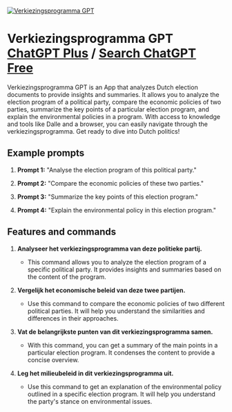 
[![Verkiezingsprogramma GPT](https://files.oaiusercontent.com/file-7OZkoTdZwGSzzhmgxhGhxNyg?se=2123-10-19T12%3A06%3A35Z&sp=r&sv=2021-08-06&sr=b&rscc=max-age%3D31536000%2C%20immutable&rscd=attachment%3B%20filename%3D22c51dde-ef97-4c36-8f0a-b0625ddb3e47.png&sig=cZo2m2H4dXwywtje%2BFSRSU6PQ1kIkYKjzCzYKnivQG8%3D)](https://chat.openai.com/g/g-P3WVwE0G8-verkiezingsprogramma-gpt)

# Verkiezingsprogramma GPT [ChatGPT Plus](https://chat.openai.com/g/g-P3WVwE0G8-verkiezingsprogramma-gpt) / [Search ChatGPT Free](https://gptcall.net/index.html#/?search=Verkiezingsprogramma%20GPT)

Verkiezingsprogramma GPT is an App that analyzes Dutch election documents to provide insights and summaries. It allows you to analyze the election program of a political party, compare the economic policies of two parties, summarize the key points of a particular election program, and explain the environmental policies in a program. With access to knowledge and tools like Dalle and a browser, you can easily navigate through the verkiezingsprogramma. Get ready to dive into Dutch politics!

## Example prompts

1. **Prompt 1:** "Analyse the election program of this political party."

2. **Prompt 2:** "Compare the economic policies of these two parties."

3. **Prompt 3:** "Summarize the key points of this election program."

4. **Prompt 4:** "Explain the environmental policy in this election program."

## Features and commands

1. **Analyseer het verkiezingsprogramma van deze politieke partij.**
   - This command allows you to analyze the election program of a specific political party. It provides insights and summaries based on the content of the program.

2. **Vergelijk het economische beleid van deze twee partijen.**
   - Use this command to compare the economic policies of two different political parties. It will help you understand the similarities and differences in their approaches.

3. **Vat de belangrijkste punten van dit verkiezingsprogramma samen.**
   - With this command, you can get a summary of the main points in a particular election program. It condenses the content to provide a concise overview.

4. **Leg het milieubeleid in dit verkiezingsprogramma uit.**
   - Use this command to get an explanation of the environmental policy outlined in a specific election program. It will help you understand the party's stance on environmental issues.


